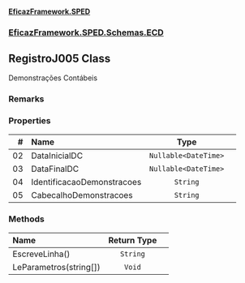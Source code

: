 #### [EficazFramework.SPED](EficazFrameworkSPED.md 'EficazFramework SPED')
### [EficazFramework.SPED.Schemas.ECD](EficazFramework.SPED.Schemas.ECD.md 'EficazFramework.SPED.Schemas.ECD')

## RegistroJ005 Class

Demonstrações Contábeis

### Remarks
### Properties

| # | Name | Type | |
| ---: | :--- | :---: | :--- |
| 02 | DataInicialDC | `Nullable<DateTime>` |  |
| 03 | DataFinalDC | `Nullable<DateTime>` |  |
| 04 | IdentificacaoDemonstracoes | `String` |  |
| 05 | CabecalhoDemonstracoes | `String` |  |
### Methods

| Name | Return Type | |
| :--- | :---: | :--- |
| EscreveLinha() | `String` |  |
| LeParametros(string[]) | `Void` |  |
